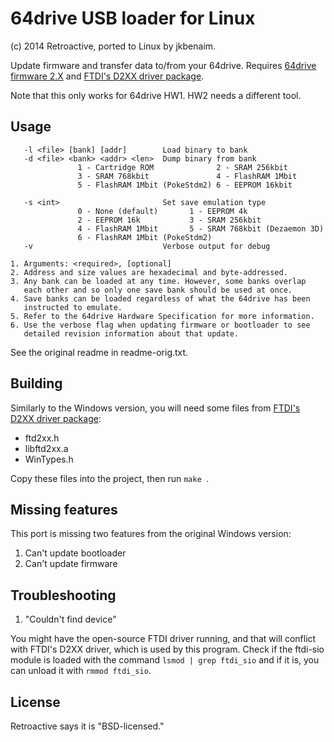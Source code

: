 64drive USB loader for Linux
============================
(c) 2014 Retroactive, ported to Linux by jkbenaim.

Update firmware and transfer data to/from your 64drive. Requires [64drive firmware 2.X](http://64drive.retroactive.be/support.php) and [FTDI's D2XX driver package](http://www.ftdichip.com/Drivers/D2XX.htm).

Note that this only works for 64drive HW1. HW2 needs a different tool.

## Usage
```console
   -l <file> [bank] [addr]        Load binary to bank
   -d <file> <bank> <addr> <len>  Dump binary from bank
               1 - Cartridge ROM              2 - SRAM 256kbit
               3 - SRAM 768kbit               4 - FlashRAM 1Mbit
               5 - FlashRAM 1Mbit (PokeStdm2) 6 - EEPROM 16kbit

   -s <int>                       Set save emulation type
               0 - None (default)       1 - EEPROM 4k
               2 - EEPROM 16k           3 - SRAM 256kbit
               4 - FlashRAM 1Mbit       5 - SRAM 768kbit (Dezaemon 3D)
               6 - FlashRAM 1Mbit (PokeStdm2)
   -v                             Verbose output for debug

1. Arguments: <required>, [optional]
2. Address and size values are hexadecimal and byte-addressed.
3. Any bank can be loaded at any time. However, some banks overlap
   each other and so only one save bank should be used at once.
4. Save banks can be loaded regardless of what the 64drive has been
   instructed to emulate.
5. Refer to the 64drive Hardware Specification for more information.
6. Use the verbose flag when updating firmware or bootloader to see
   detailed revision information about that update.
```

See the original readme in readme-orig.txt.

## Building

Similarly to the Windows version, you will need some files from
[FTDI's D2XX driver package](http://www.ftdichip.com/Drivers/D2XX.htm):
  - ftd2xx.h
  - libftd2xx.a
  - WinTypes.h

Copy these files into the project, then run ```make ```.

## Missing features

This port is missing two features from the original Windows version:

  1. Can't update bootloader
  2. Can't update firmware
     
     
## Troubleshooting

1. "Couldn't find device"

You might have the open-source FTDI driver running, and that will conflict with FTDI's D2XX driver, which is used by this program. Check if the ftdi-sio module is loaded with the command ```lsmod | grep ftdi_sio``` and if it is, you can unload it with ```rmmod ftdi_sio```.


## License

Retroactive says it is "BSD-licensed."
